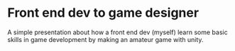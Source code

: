 # Front end dev to game designer

A simple presentation about how a front end dev (myself) learn some basic skills in game development by making an amateur game with unity.